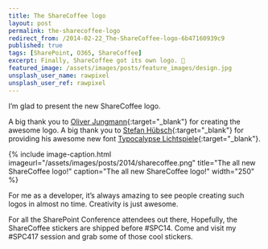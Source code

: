 ```yaml
---
title: The ShareCoffee logo
layout: post
permalink: the-sharecoffee-logo
redirect_from: /2014-02-22_The-ShareCoffee-logo-6b47160939c9
published: true
tags: [SharePoint, O365, ShareCoffee]
excerpt: Finally, ShareCoffee got its own logo. 💄  
featured_image: /assets/images/posts/feature_images/design.jpg
unsplash_user_name: rawpixel
unsplash_user_ref: rawpixel
---
```


I’m glad to present the new ShareCoffee logo.

A big thank you to [Oliver Jungmann](http://www.oliverjungmann.com/){:target="_blank"} for creating the awesome logo. A big thank you to [Stefan Hübsch](http://stefanhuebsch.com){:target="_blank"} for providing his awesome new font [Typocalypse Lichtspiele](http://lichtspiele3d.com/){:target="_blank"}.

{% include image-caption.html imageurl="/assets/images/posts/2014/sharecoffee.png"
title="The all new ShareCoffee logo!" caption="The all new ShareCoffee logo!" width="250" %}

For me as a developer, it’s always amazing to see people creating such logos in almost no time. Creativity is just awesome.

For all the SharePoint Conference attendees out there, Hopefully, the ShareCoffee stickers are shipped before #SPC14. Come and visit my #SPC417 session and grab some of those cool stickers.
